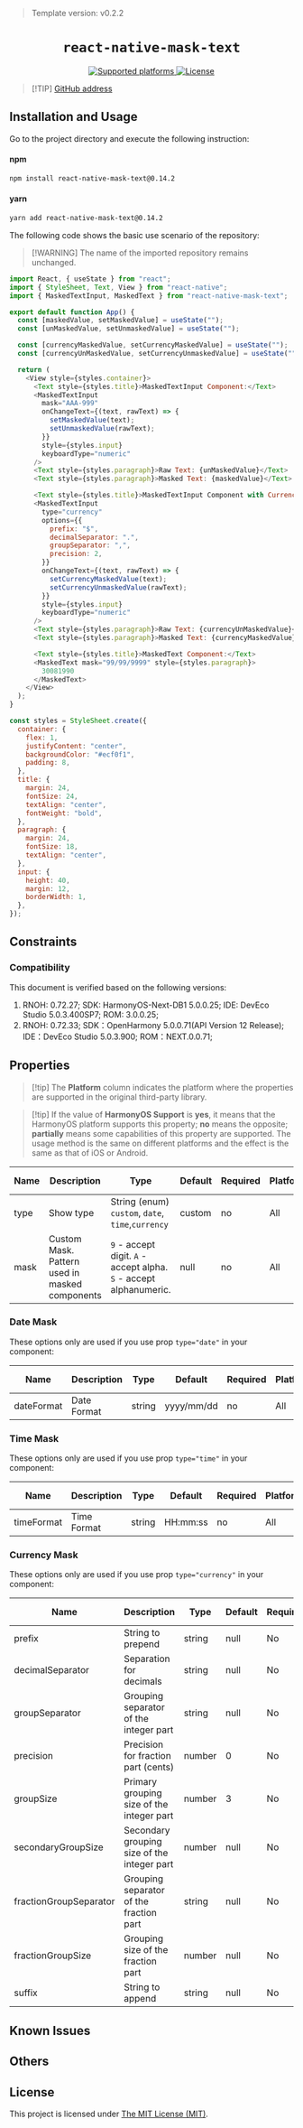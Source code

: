 > Template version: v0.2.2

<p align="center">
  <h1 align="center"> <code>react-native-mask-text</code> </h1>
</p>
<p align="center">
    <a href="https://github.com/akinncar/react-native-mask-text">
        <img src="https://img.shields.io/badge/platforms-android%20|%20ios%20|%20harmony%20-lightgrey.svg" alt="Supported platforms" />
    </a>
    <a href="https://github.com/akinncar/react-native-mask-text/blob/main/LICENSE">
        <img src="https://img.shields.io/badge/license-MIT-green.svg" alt="License" />
    </a>
</p>

> [!TIP] [ GitHub address](https://github.com/akinncar/react-native-mask-text)

## Installation and Usage

Go to the project directory and execute the following instruction:

<!-- tabs:start -->

#### **npm**

```bash
npm install react-native-mask-text@0.14.2
```

#### **yarn**

```bash
yarn add react-native-mask-text@0.14.2
```

<!-- tabs:end -->

The following code shows the basic use scenario of the repository:

> [!WARNING] The name of the imported repository remains unchanged.

```js
import React, { useState } from "react";
import { StyleSheet, Text, View } from "react-native";
import { MaskedTextInput, MaskedText } from "react-native-mask-text";

export default function App() {
  const [maskedValue, setMaskedValue] = useState("");
  const [unMaskedValue, setUnmaskedValue] = useState("");

  const [currencyMaskedValue, setCurrencyMaskedValue] = useState("");
  const [currencyUnMaskedValue, setCurrencyUnmaskedValue] = useState("");

  return (
    <View style={styles.container}>
      <Text style={styles.title}>MaskedTextInput Component:</Text>
      <MaskedTextInput
        mask="AAA-999"
        onChangeText={(text, rawText) => {
          setMaskedValue(text);
          setUnmaskedValue(rawText);
        }}
        style={styles.input}
        keyboardType="numeric"
      />
      <Text style={styles.paragraph}>Raw Text: {unMaskedValue}</Text>
      <Text style={styles.paragraph}>Masked Text: {maskedValue}</Text>

      <Text style={styles.title}>MaskedTextInput Component with Currency:</Text>
      <MaskedTextInput
        type="currency"
        options={{
          prefix: "$",
          decimalSeparator: ".",
          groupSeparator: ",",
          precision: 2,
        }}
        onChangeText={(text, rawText) => {
          setCurrencyMaskedValue(text);
          setCurrencyUnmaskedValue(rawText);
        }}
        style={styles.input}
        keyboardType="numeric"
      />
      <Text style={styles.paragraph}>Raw Text: {currencyUnMaskedValue}</Text>
      <Text style={styles.paragraph}>Masked Text: {currencyMaskedValue}</Text>

      <Text style={styles.title}>MaskedText Component:</Text>
      <MaskedText mask="99/99/9999" style={styles.paragraph}>
        30081990
      </MaskedText>
    </View>
  );
}

const styles = StyleSheet.create({
  container: {
    flex: 1,
    justifyContent: "center",
    backgroundColor: "#ecf0f1",
    padding: 8,
  },
  title: {
    margin: 24,
    fontSize: 24,
    textAlign: "center",
    fontWeight: "bold",
  },
  paragraph: {
    margin: 24,
    fontSize: 18,
    textAlign: "center",
  },
  input: {
    height: 40,
    margin: 12,
    borderWidth: 1,
  },
});
```

## Constraints

### Compatibility

This document is verified based on the following versions:

1. RNOH: 0.72.27; SDK: HarmonyOS-Next-DB1 5.0.0.25; IDE: DevEco Studio 5.0.3.400SP7; ROM: 3.0.0.25;
2. RNOH: 0.72.33; SDK：OpenHarmony 5.0.0.71(API Version 12 Release); IDE：DevEco Studio 5.0.3.900; ROM：NEXT.0.0.71;

## Properties

> [!tip] The **Platform** column indicates the platform where the properties are supported in the original third-party library.

> [!tip] If the value of **HarmonyOS Support** is **yes**, it means that the HarmonyOS platform supports this property; **no** means the opposite; **partially** means some capabilities of this property are supported. The usage method is the same on different platforms and the effect is the same as that of iOS or Android.

| Name | Description                                    | Type                                                               | Default | Required | Platform | HarmonyOS Support |
| ---- | ---------------------------------------------- | ------------------------------------------------------------------ | ------- | -------- | -------- | ----------------- |
| type | Show type                                      | String (enum) `custom`, `date`, `time`,`currency`                  | custom  | no       | All      | yes               |
| mask | Custom Mask. Pattern used in masked components | `9` - accept digit. `A` - accept alpha. `S` - accept alphanumeric. | null    | no       | All      | yes               |

### Date Mask

These options only are used if you use prop `type="date"` in your component:

| Name       | Description | Type   | Default    | Required | Platform | HarmonyOS Support |
| ---------- | ----------- | ------ | ---------- | -------- | -------- | ----------------- |
| dateFormat | Date Format | string | yyyy/mm/dd | no       | All      | yes               |

### Time Mask

These options only are used if you use prop `type="time"` in your component:

| Name       | Description | Type   | Default  | Required | Platform | HarmonyOS Support |
| ---------- | ----------- | ------ | -------- | -------- | -------- | ----------------- |
| timeFormat | Time Format | string | HH:mm:ss | no       | All      | yes               |

### Currency Mask

These options only are used if you use prop `type="currency"` in your component:

| Name                   | Description                                 | Type   | Default | Required | Platform | HarmonyOS Support |
| ---------------------- | ------------------------------------------- | ------ | ------- | -------- | -------- | ----------------- |
| prefix                 | String to prepend                           | string | null    | No       | All      | yes               |
| decimalSeparator       | Separation for decimals                     | string | null    | No       | All      | yes               |
| groupSeparator         | Grouping separator of the integer part      | string | null    | No       | All      | yes               |
| precision              | Precision for fraction part (cents)         | number | 0       | No       | All      | yes               |
| groupSize              | Primary grouping size of the integer part   | number | 3       | No       | All      | yes               |
| secondaryGroupSize     | Secondary grouping size of the integer part | number | null    | No       | All      | yes               |
| fractionGroupSeparator | Grouping separator of the fraction part     | string | null    | No       | All      | yes               |
| fractionGroupSize      | Grouping size of the fraction part          | number | null    | No       | All      | yes               |
| suffix                 | String to append                            | string | null    | No       | All      | yes               |

## Known Issues

## Others

## License

This project is licensed under [The MIT License (MIT)](https://github.com/akinncar/react-native-mask-text/blob/main/LICENSE).
